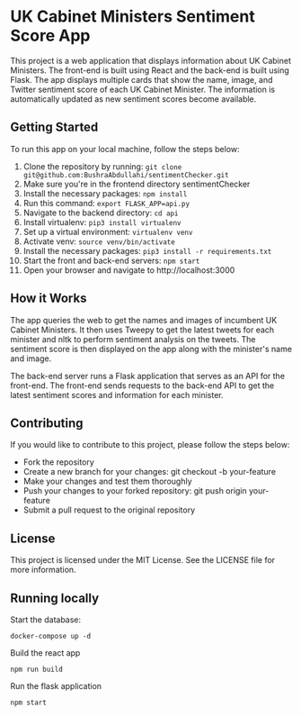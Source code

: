 # UK Cabinet Ministers Sentiment Score App

This project is a web application that displays information about UK Cabinet Ministers. The front-end is built using React and the back-end is built using Flask. The app displays multiple cards that show the name, image, and Twitter sentiment score of each UK Cabinet Minister. The information is automatically updated as new sentiment scores become available.

## Getting Started

To run this app on your local machine, follow the steps below:

1. Clone the repository by running: `git clone git@github.com:BushraAbdullahi/sentimentChecker.git`
2. Make sure you're in the frontend directory sentimentChecker
3. Install the necessary packages: `npm install`
4. Run this command: `export FLASK_APP=api.py`
5. Navigate to the backend directory: `cd api`
6. Install virtualenv: `pip3 install virtualenv`
7. Set up a virtual environment: `virtualenv venv`
8. Activate venv: `source venv/bin/activate`
9. Install the necessary packages: `pip3 install -r requirements.txt`
10. Start the front and back-end servers: `npm start`
11. Open your browser and navigate to http://localhost:3000

## How it Works
The app queries the web to get the names and images of incumbent UK Cabinet Ministers. It then uses Tweepy to get the latest tweets for each minister and nltk to perform sentiment analysis on the tweets. The sentiment score is then displayed on the app along with the minister's name and image.

The back-end server runs a Flask application that serves as an API for the front-end. The front-end sends requests to the back-end API to get the latest sentiment scores and information for each minister.

## Contributing

If you would like to contribute to this project, please follow the steps below:

* Fork the repository
* Create a new branch for your changes: git checkout -b your-feature
* Make your changes and test them thoroughly
* Push your changes to your forked repository: git push origin your-feature
* Submit a pull request to the original repository

## License
This project is licensed under the MIT License. See the LICENSE file for more information.


## Running locally

Start the database:

```shell
docker-compose up -d
```

Build the react app

```shell
npm run build
```

Run the flask application

```shell
npm start
```
